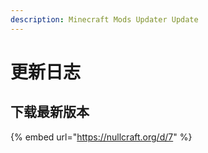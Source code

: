 ```yaml
---
description: Minecraft Mods Updater Update
---
```


# 更新日志

## 下载最新版本

{% embed url="https://nullcraft.org/d/7" %}

